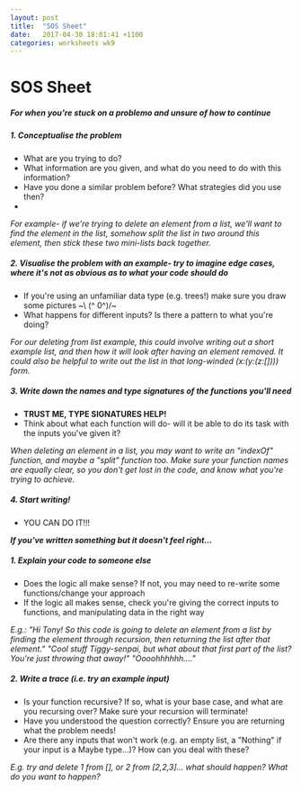 ```yaml
---
layout: post
title:  "SOS Sheet"
date:   2017-04-30 18:01:41 +1100
categories: worksheets wk9
---
```

# SOS Sheet
##### __For when you're stuck on a problemo and unsure of how to continue__

##### 1. Conceptualise the problem
- What are you trying to do?
- What information are you given, and what do you need to do with this information?
- Have you done a similar problem before? What strategies did you use then?
- 
*For example- if we're trying to delete an element from a list, we'll want to find the element in the list, somehow split the list in two around this element, then stick these two mini-lists back together.*
##### 2. Visualise the problem with an example- try to imagine edge cases, where it's not as obvious as to what your code should do
- If you're using an unfamiliar data type (e.g. trees!) make sure you draw some pictures
 ~\ (^ 0^)/~
- What happens for different inputs? Is there a pattern to what you're doing?

*For our deleting from  list example, this could involve writing out a short example list, and then how it will look after having an element removed. It could also be helpful to write out the list in that long-winded (x:(y:(z:[]))) form.*
##### 3. Write down the names and type signatures of the functions you'll need
- __TRUST ME, TYPE SIGNATURES HELP!__
- Think about what each function will do- will it be able to do its task with the inputs you've given it?

*When deleting an element in a list, you may want to write an "indexOf" function, and maybe a "split" function too. Make sure your function names are equally clear, so you don't get lost in the code, and know what you're trying to achieve.*
##### 4. Start writing!
- YOU CAN DO IT!!!

*__If you've written something but it doesn't feel right...__*

##### 1. Explain your code to someone else
- Does the logic all make sense? If not, you may need to re-write some functions/change your approach
- If the logic all makes sense, check you're giving the correct inputs to functions, and manipulating data in the right way

*E.g.:*
*"Hi Tony! So this code is going to delete an element from a list by finding the element through recursion, then returning the list after that element."*
*"Cool stuff Tiggy-senpai, but what about that first part of the list? You're just throwing that away!"*
 *"Oooohhhhhh...."*
##### 2. Write a trace (i.e. try an example input)
- Is your function recursive? If so, what is your base case, and what are you recursing over? Make sure your recursion will terminate!
- Have you understood the question correctly? Ensure you are returning what the problem needs!
- Are there any inputs that won't work (e.g. an empty list, a "Nothing" if your input is a Maybe type...)? How can you deal with these?

*E.g. try and delete 1 from [], or 2 from [2,2,3]... what should happen? What do you want to happen?* 
